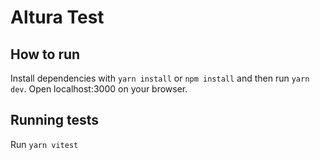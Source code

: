 # Altura Test
## How to run
Install dependencies with `yarn install` or `npm install` and then run `yarn dev`. Open localhost:3000 on your browser.

## Running tests
Run `yarn vitest`
